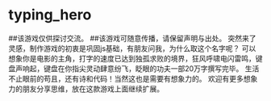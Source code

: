 # typing_hero
##该游戏仅供探讨交流。
##该游戏可随意传播，请保留声明与出处。
突然来了灵感，制作游戏的初衷是巩固js基础，有朋友问我，为什么取这个名字呢？
可以想象你是电影的主角，打字的速度已达到独孤求败的境界，狂风呼啸电闪雷鸣，键盘声响起，键盘在你指尖灵动肆意纷飞，眨眼的功夫一部20万字撰写完毕。
生活不止眼前的苟且，还有诗和代码！当然这也是需要有想象力的。
欢迎有更多想象力的朋友分享思维，放在这款游戏上面继续扩展。
